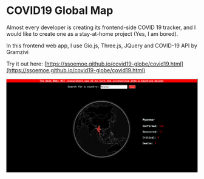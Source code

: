 
# COVID19 Global Map

Almost every developer is creating its frontend-side COVID 19 tracker, and I would like to create one as a stay-at-home project (Yes, I am bored).

In this frontend web app, I use Gio.js, Three.js, JQuery and COVID-19 API by Gramzivi

Try it out here: [https://ssoemoe.github.io/covid19-globe/covid19.html](https://ssoemoe.github.io/covid19-globe/covid19.html)

![Demo](./demo/demo.gif)